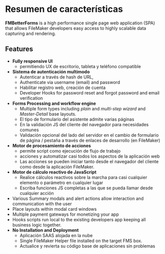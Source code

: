 # Resumen de características

**FMBetterForms** is a high performance single page web application (SPA) that allows FileMaker developers easy access to highly scalable data capturing and rendering.

## Features

- **Fully responsive UI**
    - permitiendo UX de escritorio, tableta y teléfono compatible
- **Sistema de autenticación multimodo**
    - Autenticar a través de hash de URL,
    - Authenticate via username (email) and password
    - Habilitar registro web, creación de cuenta
    - Developer Hooks for password reset and forgot password and email verification
- **Forms Processing and workflow engine**
    - Multiple form types including *plain* and *multi-step wizard* and *Master-Detail* base layouts.
    - El tipo de formulario del asistente admite varias páginas
    - En la validación JS del cliente del navegador para necesidades comunes
    - Validación opcional del lado del servidor en el cambio de formulario de página / pestaña a través de enlaces de desarrollo (en FileMaker)
- **Motor de procesamiento de acciones**
    - permite script como ejecución de flujo de trabajo
    - acciones y automatizar casi todos los aspectos de la aplicación web
    - Las acciones se pueden iniciar tanto desde el navegador del cliente como desde la aplicación FileMaker.
- **Motor de cálculo reactivo de JavaScript**
    - Realice cálculos reactivos sobre la marcha para casi cualquier elemento o parámetro en cualquier lugar
    - Escriba funciones JS completas a las que se pueda llamar desde cualquier acción
- Various Summary modals and alert actions allow interaction and communication with the user
- Place layouts within modal card windows
- Multiple payment gateways for monetizing your app
- Hooks scripts run local to the existing developers app keeping all business logic together.
- **No Installation and Deployment**
    - Aplicación SAAS alojada en la nube
    - Single FileMaker Helper file installed on the target FMS box.
    - Actualice y revierta su código base de aplicaciones sin problemas
